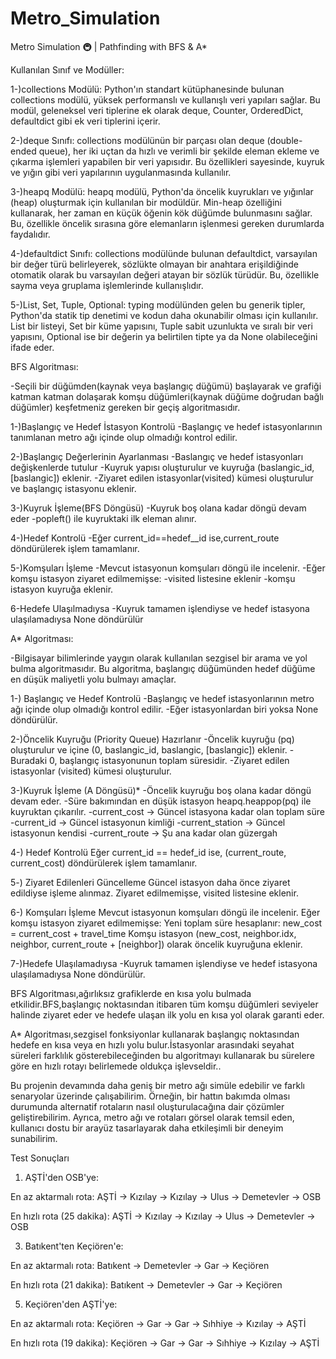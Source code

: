 # Metro_Simulation
 Metro Simulation 🚇 | Pathfinding with BFS & A*

Kullanılan Sınıf ve Modüller:


1-)collections Modülü: Python'ın standart kütüphanesinde bulunan collections modülü, yüksek performanslı ve kullanışlı veri yapıları sağlar. Bu modül, geleneksel veri tiplerine ek olarak deque, Counter, OrderedDict, defaultdict gibi ek veri tiplerini içerir. ​

2-)deque Sınıfı: collections modülünün bir parçası olan deque (double-ended queue), her iki uçtan da hızlı ve verimli bir şekilde eleman ekleme ve çıkarma işlemleri yapabilen bir veri yapısıdır. Bu özellikleri sayesinde, kuyruk ve yığın gibi veri yapılarının uygulanmasında kullanılır. ​

3-)heapq Modülü: heapq modülü, Python'da öncelik kuyrukları ve yığınlar (heap) oluşturmak için kullanılan bir modüldür. Min-heap özelliğini kullanarak, her zaman en küçük öğenin kök düğümde bulunmasını sağlar. Bu, özellikle öncelik sırasına göre elemanların işlenmesi gereken durumlarda faydalıdır. ​

4-)defaultdict Sınıfı: collections modülünde bulunan defaultdict, varsayılan bir değer türü belirleyerek, sözlükte olmayan bir anahtara erişildiğinde otomatik olarak bu varsayılan değeri atayan bir sözlük türüdür. Bu, özellikle sayma veya gruplama işlemlerinde kullanışlıdır. ​


5-)List, Set, Tuple, Optional: typing modülünden gelen bu generik tipler, Python'da statik tip denetimi ve kodun daha okunabilir olması için kullanılır. List bir listeyi, Set bir küme yapısını, Tuple sabit uzunlukta ve sıralı bir veri yapısını, Optional ise bir değerin ya belirtilen tipte ya da None olabileceğini ifade eder.
 
 BFS Algoritması:
 
  -Seçili bir düğümden(kaynak veya başlangıç düğümü) başlayarak ve grafiği katman katman dolaşarak komşu düğümleri(kaynak düğüme doğrudan bağlı düğümler) keşfetmeniz gereken bir geçiş algoritmasıdır.

  
  1-)Başlangıç ve Hedef İstasyon Kontrolü
  -Başlangıç ve hedef istasyonlarının tanımlanan metro ağı içinde olup olmadığı kontrol edilir.

  

  2-)Başlangıç Değerlerinin Ayarlanması
  -Baslangıç ve hedef istasyonları değişkenlerde tutulur
  -Kuyruk yapısı oluşturulur ve kuyruğa (baslangic_id, [baslangic]) eklenir.
  -Ziyaret edilen istasyonlar(visited) kümesi oluşturulur ve başlangıç istasyonu eklenir.

  

  3-)Kuyruk İşleme(BFS Döngüsü)
  -Kuyruk boş olana kadar döngü devam eder
  -popleft() ile kuyruktaki ilk eleman alınır.

  4-)Hedef Kontrolü
  -Eğer current_id==hedef__id ise,current_route döndürülerek işlem tamamlanır.


  5-)Komşuları İşleme
  -Mevcut istasyonun komşuları döngü ile incelenir.
  -Eğer komşu istasyon ziyaret edilmemişse:
     -visited listesine eklenir
     -komşu istasyon kuyruğa eklenir.
     
     
   6-Hedefe Ulaşılmadıysa
   -Kuyruk tamamen işlendiyse ve hedef istasyona ulaşılamadıysa None döndürülür
   

 A* Algoritması:
 
 -​Bilgisayar bilimlerinde yaygın olarak kullanılan sezgisel bir arama ve yol bulma algoritmasıdır. Bu algoritma, başlangıç düğümünden hedef düğüme en düşük maliyetli yolu bulmayı amaçlar.

 
1-) Başlangıç ve Hedef Kontrolü
-Başlangıç ve hedef istasyonlarının metro ağı içinde olup olmadığı kontrol edilir.
-Eğer istasyonlardan biri yoksa None döndürülür.


2️-)Öncelik Kuyruğu (Priority Queue) Hazırlanır
-Öncelik kuyruğu (pq) oluşturulur ve içine (0, baslangic_id, baslangic, [baslangic]) eklenir.
-Buradaki 0, başlangıç istasyonunun toplam süresidir.
-Ziyaret edilen istasyonlar (visited) kümesi oluşturulur.


3️-)Kuyruk İşleme (A Döngüsü)*
-Öncelik kuyruğu boş olana kadar döngü devam eder.
-Süre bakımından en düşük istasyon heapq.heappop(pq) ile kuyruktan çıkarılır.
-current_cost → Güncel istasyona kadar olan toplam süre
-current_id → Güncel istasyonun kimliği
-current_station → Güncel istasyonun kendisi
-current_route → Şu ana kadar olan güzergah


4-) Hedef Kontrolü
Eğer current_id == hedef_id ise, (current_route, current_cost) döndürülerek işlem tamamlanır.

5️-) Ziyaret Edilenleri Güncelleme
Güncel istasyon daha önce ziyaret edildiyse işleme alınmaz.
Ziyaret edilmemişse, visited listesine eklenir.

6-) Komşuları İşleme
Mevcut istasyonun komşuları döngü ile incelenir.
Eğer komşu istasyon ziyaret edilmemişse:
Yeni toplam süre hesaplanır: new_cost = current_cost + travel_time
Komşu istasyon (new_cost, neighbor.idx, neighbor, current_route + [neighbor]) olarak öncelik kuyruğuna eklenir.

7️-)Hedefe Ulaşılamadıysa
-Kuyruk tamamen işlendiyse ve hedef istasyona ulaşılamadıysa None döndürülür.

BFS Algoritması,ağırlıksız grafiklerde en kısa yolu bulmada etkilidir.BFS,başlangıç noktasından itibaren tüm komşu düğümleri seviyeler halinde ziyaret eder ve hedefe ulaşan ilk yolu en kısa yol olarak garanti eder.

A* Algoritması,sezgisel fonksiyonlar kullanarak başlangıç noktasından hedefe en kısa veya en hızlı yolu bulur.İstasyonlar arasındaki seyahat süreleri farklılık gösterebileceğinden bu algoritmayı kullanarak bu sürelere göre en hızlı rotayı belirlemede oldukça işlevseldir..

Bu projenin devamında daha geniş bir metro ağı simüle edebilir ve farklı senaryolar üzerinde çalışabilirim. Örneğin, bir hattın bakımda olması durumunda alternatif rotaların nasıl oluşturulacağına dair çözümler geliştirebilirim. Ayrıca, metro ağı ve rotaları görsel olarak temsil eden, kullanıcı dostu bir arayüz tasarlayarak daha etkileşimli bir deneyim sunabilirim.

Test Sonuçları

1. AŞTİ'den OSB'ye:
   
En az aktarmalı rota: AŞTİ -> Kızılay -> Kızılay -> Ulus -> Demetevler -> OSB

En hızlı rota (25 dakika): AŞTİ -> Kızılay -> Kızılay -> Ulus -> Demetevler -> OSB

3. Batıkent'ten Keçiören'e:
   
En az aktarmalı rota: Batıkent -> Demetevler -> Gar -> Keçiören

En hızlı rota (21 dakika): Batıkent -> Demetevler -> Gar -> Keçiören

5. Keçiören'den AŞTİ'ye:
 
En az aktarmalı rota: Keçiören -> Gar -> Gar -> Sıhhiye -> Kızılay -> AŞTİ

En hızlı rota (19 dakika): Keçiören -> Gar -> Gar -> Sıhhiye -> Kızılay -> AŞTİ
   
  
   
   
  

 
 
